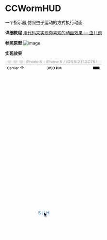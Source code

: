 # CCWormHUD
一个指示器,仿照虫子运动的方式执行动画.

**详细教程**
[用代码来实现你喜欢的动画效果 — 虫儿跑](http://blog.cocosdever.com/2016/03/21/iOS-animation-design-of-the-worm-run)

**参照原型**
![image](a-diligent-worm.gif)

**实现效果**

![image](a-diligent-worm-in-iOS.gif)